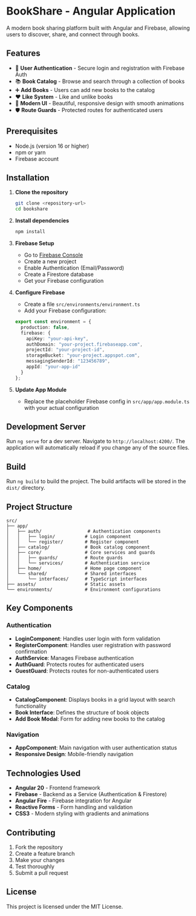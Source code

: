 # BookShare - Angular Application

A modern book sharing platform built with Angular and Firebase, allowing users to discover, share, and connect through books.

## Features

- 🔐 **User Authentication** - Secure login and registration with Firebase Auth
- 📚 **Book Catalog** - Browse and search through a collection of books
- ➕ **Add Books** - Users can add new books to the catalog
- ❤️ **Like System** - Like and unlike books
- 🎨 **Modern UI** - Beautiful, responsive design with smooth animations
- 🛡️ **Route Guards** - Protected routes for authenticated users

## Prerequisites

- Node.js (version 16 or higher)
- npm or yarn
- Firebase account

## Installation

1. **Clone the repository**
   ```bash
   git clone <repository-url>
   cd bookshare
   ```

2. **Install dependencies**
   ```bash
   npm install
   ```

3. **Firebase Setup**
   - Go to [Firebase Console](https://console.firebase.google.com/)
   - Create a new project
   - Enable Authentication (Email/Password)
   - Create a Firestore database
   - Get your Firebase configuration

4. **Configure Firebase**
   - Create a file `src/environments/environment.ts`
   - Add your Firebase configuration:
   ```typescript
   export const environment = {
     production: false,
     firebase: {
       apiKey: "your-api-key",
       authDomain: "your-project.firebaseapp.com",
       projectId: "your-project-id",
       storageBucket: "your-project.appspot.com",
       messagingSenderId: "123456789",
       appId: "your-app-id"
     }
   };
   ```

5. **Update App Module**
   - Replace the placeholder Firebase config in `src/app/app.module.ts` with your actual configuration

## Development Server

Run `ng serve` for a dev server. Navigate to `http://localhost:4200/`. The application will automatically reload if you change any of the source files.

## Build

Run `ng build` to build the project. The build artifacts will be stored in the `dist/` directory.

## Project Structure

```
src/
├── app/
│   ├── auth/                 # Authentication components
│   │   ├── login/           # Login component
│   │   └── register/        # Register component
│   ├── catalog/             # Book catalog component
│   ├── core/                # Core services and guards
│   │   ├── guards/          # Route guards
│   │   └── services/        # Authentication service
│   ├── home/                # Home page component
│   └── shared/              # Shared interfaces
│       └── interfaces/      # TypeScript interfaces
├── assets/                  # Static assets
└── environments/            # Environment configurations
```

## Key Components

### Authentication
- **LoginComponent**: Handles user login with form validation
- **RegisterComponent**: Handles user registration with password confirmation
- **AuthService**: Manages Firebase authentication
- **AuthGuard**: Protects routes for authenticated users
- **GuestGuard**: Protects routes for non-authenticated users

### Catalog
- **CatalogComponent**: Displays books in a grid layout with search functionality
- **Book Interface**: Defines the structure of book objects
- **Add Book Modal**: Form for adding new books to the catalog

### Navigation
- **AppComponent**: Main navigation with user authentication status
- **Responsive Design**: Mobile-friendly navigation

## Technologies Used

- **Angular 20** - Frontend framework
- **Firebase** - Backend as a Service (Authentication & Firestore)
- **Angular Fire** - Firebase integration for Angular
- **Reactive Forms** - Form handling and validation
- **CSS3** - Modern styling with gradients and animations

## Contributing

1. Fork the repository
2. Create a feature branch
3. Make your changes
4. Test thoroughly
5. Submit a pull request

## License

This project is licensed under the MIT License.
